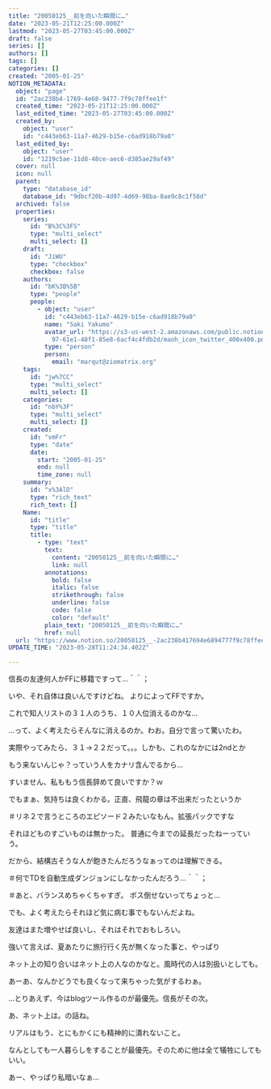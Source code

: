 ```yaml
---
title: "20050125__前を向いた瞬間に…"
date: "2023-05-21T12:25:00.000Z"
lastmod: "2023-05-27T03:45:00.000Z"
draft: false
series: []
authors: []
tags: []
categories: []
created: "2005-01-25"
NOTION_METADATA:
  object: "page"
  id: "2ac238b4-1769-4e68-9477-7f9c78ffee1f"
  created_time: "2023-05-21T12:25:00.000Z"
  last_edited_time: "2023-05-27T03:45:00.000Z"
  created_by:
    object: "user"
    id: "c443eb63-11a7-4629-b15e-c6ad918b79a0"
  last_edited_by:
    object: "user"
    id: "1219c5ae-11d8-48ce-aec6-d385ae29af49"
  cover: null
  icon: null
  parent:
    type: "database_id"
    database_id: "9dbcf20b-4d97-4d69-98ba-8ae9c8c1f58d"
  archived: false
  properties:
    series:
      id: "B%3C%3FS"
      type: "multi_select"
      multi_select: []
    draft:
      id: "JiWU"
      type: "checkbox"
      checkbox: false
    authors:
      id: "bK%3B%5B"
      type: "people"
      people:
        - object: "user"
          id: "c443eb63-11a7-4629-b15e-c6ad918b79a0"
          name: "Saki Yakumo"
          avatar_url: "https://s3-us-west-2.amazonaws.com/public.notion-static.com/3ad1c4\
            97-61e1-48f1-85e8-6acf4c4fdb2d/maoh_icon_twitter_400x400.png"
          type: "person"
          person:
            email: "marqut@ziomatrix.org"
    tags:
      id: "jw%7CC"
      type: "multi_select"
      multi_select: []
    categories:
      id: "nbY%3F"
      type: "multi_select"
      multi_select: []
    created:
      id: "vmFr"
      type: "date"
      date:
        start: "2005-01-25"
        end: null
        time_zone: null
    summary:
      id: "x%3AlD"
      type: "rich_text"
      rich_text: []
    Name:
      id: "title"
      type: "title"
      title:
        - type: "text"
          text:
            content: "20050125__前を向いた瞬間に…"
            link: null
          annotations:
            bold: false
            italic: false
            strikethrough: false
            underline: false
            code: false
            color: "default"
          plain_text: "20050125__前を向いた瞬間に…"
          href: null
  url: "https://www.notion.so/20050125__-2ac238b417694e6894777f9c78ffee1f"
UPDATE_TIME: "2023-05-28T11:24:34.402Z"

---
```

<link rel="stylesheet" href="https://cdn.jsdelivr.net/npm/katex@0.16.2/dist/katex.min.css" integrity="sha384-bYdxxUwYipFNohQlHt0bjN/LCpueqWz13HufFEV1SUatKs1cm4L6fFgCi1jT643X" crossorigin="anonymous">


信長の友達何人かFFに移籍ですって…＾＾；


いや、それ自体は良いんですけどね。 よりによってFFですか。


これで知人リストの３１人のうち、１０人位消えるのかな…


…って、よく考えたらそんなに消えるのか。わお。自分で言って驚いたわ。


実際やってみたら、３１→２２だって。。。しかも、これのなかには2ndとか


もう来ないんじゃ？っていう人をカナリ含んでるから…


すいません、私ももう信長辞めて良いですか？ｗ


でもまぁ、気持ちは良くわかる。正直、飛龍の章は不出来だったというか


＃リネ２で言うところのエピソード２みたいなもん。拡張パックですな


それほどものすごいものは無かった。 普通に今までの延長だったねーっていう。


だから、結構古そうな人が飽きたんだろうなぁってのは理解できる。


＃何でTDを自動生成ダンジョンにしなかったんだろう…＾＾；


＃あと、バランスめちゃくちゃすぎ。 ボス倒せないってちょっと…


でも、よく考えたらそれほど気に病む事でもないんだよね。


友達はまた増やせば良いし、それはそれでおもしろい。


強いて言えば、夏あたりに旅行行く先が無くなった事と、やっぱり


ネット上の知り合いはネット上の人なのかなと。風時代の人は別扱いとしても。


あーあ、なんかどうでも良くなって来ちゃった気がするわぁ。


…とりあえず、今はblogツール作るのが最優先。信長がその次。


あ、ネット上は。の話ね。


リアルはもう、とにもかくにも精神的に潰れないこと。


なんとしても一人暮らしをすることが最優先。そのために他は全て犠牲にしてもいい。


あー、やっぱり私暗いなぁ…

